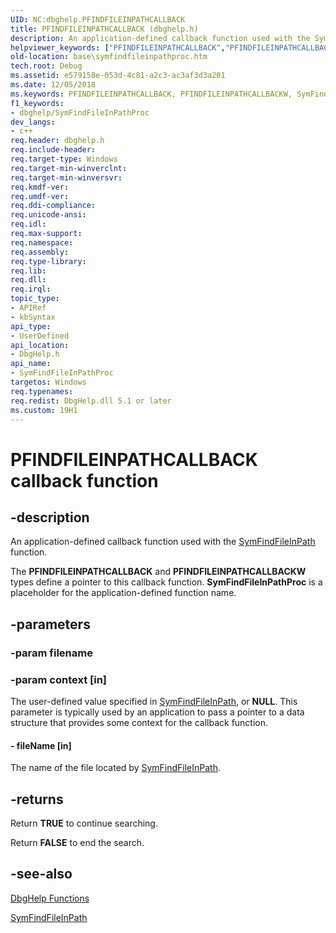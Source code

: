 ```yaml
---
UID: NC:dbghelp.PFINDFILEINPATHCALLBACK
title: PFINDFILEINPATHCALLBACK (dbghelp.h)
description: An application-defined callback function used with the SymFindFileInPath function.helpviewer_keywords: ["PFINDFILEINPATHCALLBACK","PFINDFILEINPATHCALLBACKW","SymFindFileInPathProc","SymFindFileInPathProc callback","SymFindFileInPathProc callback function","_win32_symfindfileinpathproc","base.symfindfileinpathproc","dbghelp/SymFindFileInPathProc"]
old-location: base\symfindfileinpathproc.htm
tech.root: Debug
ms.assetid: e579158e-053d-4c81-a2c3-ac3af3d3a201
ms.date: 12/05/2018
ms.keywords: PFINDFILEINPATHCALLBACK, PFINDFILEINPATHCALLBACKW, SymFindFileInPathProc, SymFindFileInPathProc callback, SymFindFileInPathProc callback function, _win32_symfindfileinpathproc, base.symfindfileinpathproc, dbghelp/SymFindFileInPathProc
f1_keywords:
- dbghelp/SymFindFileInPathProc
dev_langs:
- c++
req.header: dbghelp.h
req.include-header: 
req.target-type: Windows
req.target-min-winverclnt: 
req.target-min-winversvr: 
req.kmdf-ver: 
req.umdf-ver: 
req.ddi-compliance: 
req.unicode-ansi: 
req.idl: 
req.max-support: 
req.namespace: 
req.assembly: 
req.type-library: 
req.lib: 
req.dll: 
req.irql: 
topic_type:
- APIRef
- kbSyntax
api_type:
- UserDefined
api_location:
- DbgHelp.h
api_name:
- SymFindFileInPathProc
targetos: Windows
req.typenames: 
req.redist: DbgHelp.dll 5.1 or later
ms.custom: 19H1
---
```


# PFINDFILEINPATHCALLBACK callback function


## -description


An application-defined callback function used with the 
<a href="https://docs.microsoft.com/windows/desktop/api/dbghelp/nf-dbghelp-symfindfileinpath">SymFindFileInPath</a> function.

The <b>PFINDFILEINPATHCALLBACK</b> and <b>PFINDFILEINPATHCALLBACKW</b> types define a pointer to this callback function. 
<b>SymFindFileInPathProc</b> is a placeholder for the application-defined function name.


## -parameters




### -param filename


### -param context [in]

The user-defined value specified in 
<a href="https://docs.microsoft.com/windows/desktop/api/dbghelp/nf-dbghelp-symfindfileinpath">SymFindFileInPath</a>, or <b>NULL</b>. This parameter is typically used by an application to pass a pointer to a data structure that provides some context for the callback function.


#### - fileName [in]

The name of the file located by <a href="https://docs.microsoft.com/windows/desktop/api/dbghelp/nf-dbghelp-symfindfileinpath">SymFindFileInPath</a>.


## -returns



Return <b>TRUE</b> to continue searching.

Return <b>FALSE</b> to end the search.




## -see-also




<a href="https://docs.microsoft.com/windows/desktop/Debug/dbghelp-functions">DbgHelp Functions</a>



<a href="https://docs.microsoft.com/windows/desktop/api/dbghelp/nf-dbghelp-symfindfileinpath">SymFindFileInPath</a>
 

 

